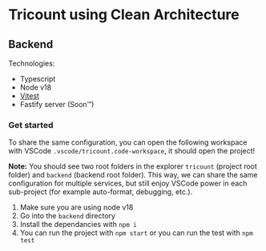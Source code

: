 # Tricount using Clean Architecture

## Backend

Technologies:

* Typescript
* Node v18
* [Vitest](https://vitest.dev/)
* Fastify server (Soon™)

### Get started

To share the same configuration, you can open the following workspace with VSCode `.vscode/tricount.code-workspace`, it should open the project!

**Note:** You should see two root folders in the explorer `tricount` (project root folder) and `backend` (backend root folder). This way, we can share the same configuration for multiple services, but still enjoy VSCode power in each sub-project (for example auto-format, debugging, etc.).

1. Make sure you are using node v18
2. Go into the `backend` directory
3. Install the dependancies with `npm i`
4. You can run the project with `npm start` or you can run the test with `npm test`
